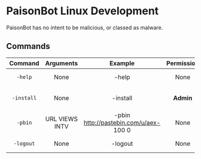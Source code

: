 # PaisonBot Linux Development
PaisonBot has no intent to be malicious, or classed as malware.

## Commands
|   Command   |      Arguments   |      Example                           | Permission |       Function Use                      |
|:-----------:|:----------------:|:--------------------------------------:|:----------:|:---------------------------------------:|
| `-help`     | None             | -help                                  | None       | Displays Help Region                    |
| `-install`  | None             | -install                               | __Admin__  | Installs Requirements to hosts in list  |
| `-pbin`     | URL VIEWS INTV   | -pbin http://pastebin.com/u/aex- 100 0 | None       | Sends Views to a paste / profile        |
| `-logout`   | None             | -logout                                | None       | Logs out of the shell                   |
